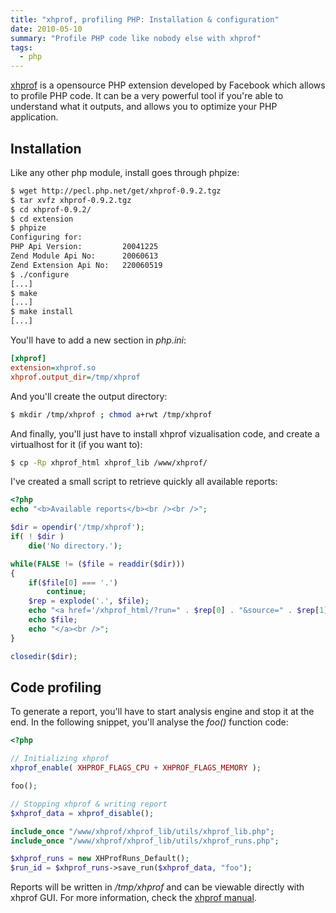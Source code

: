 ```yaml
---
title: "xhprof, profiling PHP: Installation & configuration"
date: 2010-05-10
summary: "Profile PHP code like nobody else with xhprof"
tags:
  - php
---
```


[xhprof](http://pecl.php.net/package/xhprof) is a opensource PHP extension developed by Facebook which allows to profile PHP code. It can be a very powerful tool if you're able to understand what it outputs, and allows you to optimize your PHP application.

Installation
------------

Like any other php module, install goes through phpize:

```sh
$ wget http://pecl.php.net/get/xhprof-0.9.2.tgz
$ tar xvfz xhprof-0.9.2.tgz
$ cd xhprof-0.9.2/
$ cd extension
$ phpize
Configuring for:
PHP Api Version:         20041225
Zend Module Api No:      20060613
Zend Extension Api No:   220060519
$ ./configure
[...]
$ make
[...]
$ make install
[...]
```

You'll have to add a new section in *php.ini*:

```ini
[xhprof]
extension=xhprof.so
xhprof.output_dir=/tmp/xhprof
```

And you'll create the output directory:

```sh
$ mkdir /tmp/xhprof ; chmod a+rwt /tmp/xhprof
```

And finally, you'll just have to install xhprof vizualisation code, and create a virtualhost for it (if you want to):

```sh
$ cp -Rp xhprof_html xhprof_lib /www/xhprof/
```

I've created a small script to retrieve quickly all available reports:

```php
<?php
echo "<b>Available reports</b><br /><br />";

$dir = opendir('/tmp/xhprof');
if( ! $dir )
    die('No directory.');

while(FALSE != ($file = readdir($dir)))
{
    if($file[0] === '.')
        continue;
    $rep = explode('.', $file);
    echo "<a href='/xhprof_html/?run=" . $rep[0] . "&source=" . $rep[1] ."'>";
    echo $file;
    echo "</a><br />";
}

closedir($dir);
```

Code profiling
--------------

To generate a report, you'll have to start analysis engine and stop it at the end. In the following snippet, you'll analyse the *foo()* function code:

```php
<?php

// Initializing xhprof
xhprof_enable( XHPROF_FLAGS_CPU + XHPROF_FLAGS_MEMORY );

foo();

// Stopping xhprof & writing report
$xhprof_data = xhprof_disable();

include_once "/www/xhprof/xhprof_lib/utils/xhprof_lib.php";
include_once "/www/xhprof/xhprof_lib/utils/xhprof_runs.php";

$xhprof_runs = new XHProfRuns_Default();
$run_id = $xhprof_runs->save_run($xhprof_data, "foo");
```

Reports will be written in */tmp/xhprof* and can be viewable directly with xhprof GUI. For more information, check the [xhprof manual](http://php.net/manual/en/book.xhprof.php).
